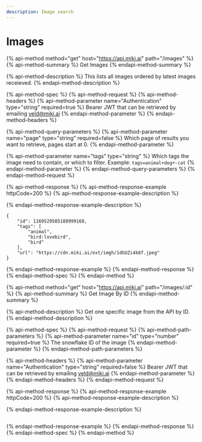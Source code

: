 ```yaml
---
description: Image search
---
```


# Images

{% api-method method="get" host="https://api.miki.ai" path="/images" %}
{% api-method-summary %}
Get Images
{% endapi-method-summary %}

{% api-method-description %}
This lists all images ordered by latest images receieved.
{% endapi-method-description %}

{% api-method-spec %}
{% api-method-request %}
{% api-method-headers %}
{% api-method-parameter name="Authentication" type="string" required=true %}
Bearer JWT that can be retrieved by emailing veld@miki.ai
{% endapi-method-parameter %}
{% endapi-method-headers %}

{% api-method-query-parameters %}
{% api-method-parameter name="page" type="string" required=false %}
Which page of results you want to retrieve, pages start at 0.
{% endapi-method-parameter %}

{% api-method-parameter name="tags" type="string" %}
Which tags the image need to contain, or which to filter. Example: `tags=animal+dog+-cat`
{% endapi-method-parameter %}
{% endapi-method-query-parameters %}
{% endapi-method-request %}

{% api-method-response %}
{% api-method-response-example httpCode=200 %}
{% api-method-response-example-description %}

{% endapi-method-response-example-description %}

```
{
    "id": 1169529585188999168,
    "tags": [
        "animal",
        "bird:lovebird",
        "bird"
    ],
    "url": "https://cdn.miki.ai/ext/imgh/1dGUZi4k8f.jpeg"
}
```
{% endapi-method-response-example %}
{% endapi-method-response %}
{% endapi-method-spec %}
{% endapi-method %}

{% api-method method="get" host="https://api.miki.ai" path="/images/:id" %}
{% api-method-summary %}
Get Image By ID
{% endapi-method-summary %}

{% api-method-description %}
Get one specific image from the API by ID.
{% endapi-method-description %}

{% api-method-spec %}
{% api-method-request %}
{% api-method-path-parameters %}
{% api-method-parameter name="id" type="number" required=true %}
The snowflake ID of the image
{% endapi-method-parameter %}
{% endapi-method-path-parameters %}

{% api-method-headers %}
{% api-method-parameter name="Authentication" type="string" required=false %}
Bearer JWT that can be retrieved by emailing veld@miki.ai
{% endapi-method-parameter %}
{% endapi-method-headers %}
{% endapi-method-request %}

{% api-method-response %}
{% api-method-response-example httpCode=200 %}
{% api-method-response-example-description %}

{% endapi-method-response-example-description %}

```

```
{% endapi-method-response-example %}
{% endapi-method-response %}
{% endapi-method-spec %}
{% endapi-method %}



